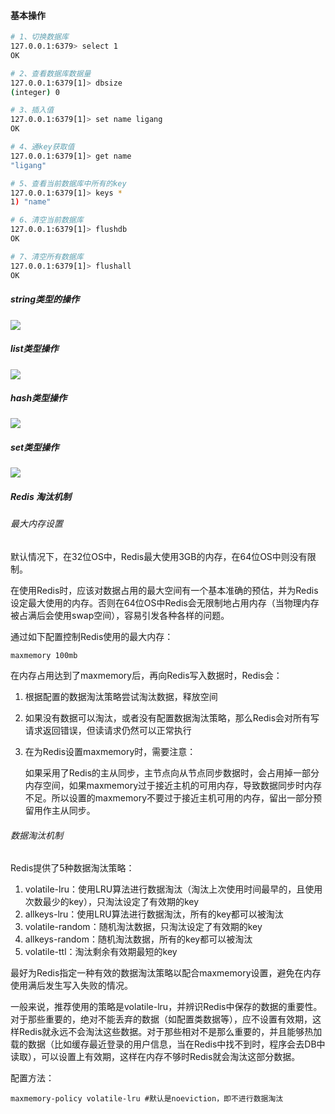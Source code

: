 #### 基本操作

```bash
# 1、切换数据库
127.0.0.1:6379> select 1
OK

# 2、查看数据库数据量
127.0.0.1:6379[1]> dbsize
(integer) 0

# 3、插入值
127.0.0.1:6379[1]> set name ligang
OK

# 4、通key获取值
127.0.0.1:6379[1]> get name
"ligang"

# 5、查看当前数据库中所有的key
127.0.0.1:6379[1]> keys *
1) "name"

# 6、清空当前数据库
127.0.0.1:6379[1]> flushdb
OK

# 7、清空所有数据库
127.0.0.1:6379[1]> flushall
OK
```

##### string类型的操作

![](redis.assets/string-commands.png)

##### list类型操作

![](redis.assets/list-commands.png)

##### hash类型操作

![](redis.assets/hash-commands.png)

##### set类型操作

![](redis.assets/set-commands.png)

##### Redis 淘汰机制

###### 最大内存设置

​		默认情况下，在32位OS中，Redis最大使用3GB的内存，在64位OS中则没有限制。

​		在使用Redis时，应该对数据占用的最大空间有一个基本准确的预估，并为Redis设定最大使用的内存。否则在64位OS中Redis会无限制地占用内存（当物理内存被占满后会使用swap空间），容易引发各种各样的问题。

通过如下配置控制Redis使用的最大内存：

```
maxmemory 100mb
```

在内存占用达到了maxmemory后，再向Redis写入数据时，Redis会：

1. 根据配置的数据淘汰策略尝试淘汰数据，释放空间

2. 如果没有数据可以淘汰，或者没有配置数据淘汰策略，那么Redis会对所有写请求返回错误，但读请求仍然可以正常执行

3. 在为Redis设置maxmemory时，需要注意：

   ​		如果采用了Redis的主从同步，主节点向从节点同步数据时，会占用掉一部分内存空间，如果maxmemory过于接近主机的可用内存，导致数据同步时内存不足。所以设置的maxmemory不要过于接近主机可用的内存，留出一部分预留用作主从同步。

###### 数据淘汰机制

Redis提供了5种数据淘汰策略：

1. volatile-lru：使用LRU算法进行数据淘汰（淘汰上次使用时间最早的，且使用次数最少的key），只淘汰设定了有效期的key
2. allkeys-lru：使用LRU算法进行数据淘汰，所有的key都可以被淘汰
3. volatile-random：随机淘汰数据，只淘汰设定了有效期的key
4. allkeys-random：随机淘汰数据，所有的key都可以被淘汰
5. volatile-ttl：淘汰剩余有效期最短的key

​    最好为Redis指定一种有效的数据淘汰策略以配合maxmemory设置，避免在内存使用满后发生写入失败的情况。

​    一般来说，推荐使用的策略是volatile-lru，并辨识Redis中保存的数据的重要性。对于那些重要的，绝对不能丢弃的数据（如配置类数据等），应不设置有效期，这样Redis就永远不会淘汰这些数据。对于那些相对不是那么重要的，并且能够热加载的数据（比如缓存最近登录的用户信息，当在Redis中找不到时，程序会去DB中读取），可以设置上有效期，这样在内存不够时Redis就会淘汰这部分数据。

配置方法：

```
maxmemory-policy volatile-lru #默认是noeviction，即不进行数据淘汰
```

